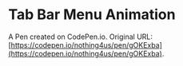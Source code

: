 # Tab Bar Menu Animation

A Pen created on CodePen.io. Original URL: [https://codepen.io/nothing4us/pen/gOKExba](https://codepen.io/nothing4us/pen/gOKExba).

